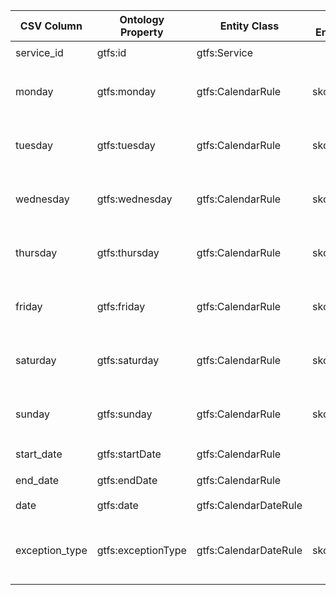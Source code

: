 | CSV Column       | Ontology Property                    | Entity Class             | Related Entity Class   | Subject Generation                             | Join Condition                         | Datatype     | Function Name                                | Function Output                                                        |
|------------------|-------------------------------------|--------------------------|-----------------------|-----------------------------------------------|----------------------------------------|-------------|----------------------|---------------------------------------------|
| service_id       | gtfs:id                             | gtfs:Service             |                       | `:Service/{service_id}`                       | `calendar.csv.service_id = calendar_dates.csv.service_id` | xsd:string  | | |
| monday           | gtfs:monday                         | gtfs:CalendarRule        | skos:Concept          | `:CalendarRule/{service_id}`                  | Linked via `gtfs:serviceRule` to `gtfs:Service` |  | `mapAvailability`                             | "0" → "http://transport.linkeddata.es/kos/day/not-available", "1" → "http://transport.linkeddata.es/kos/day/available" |
| tuesday          | gtfs:tuesday                        | gtfs:CalendarRule        | skos:Concept          | `:CalendarRule/{service_id}`     | Linked via `gtfs:serviceRule` to `gtfs:Service`  |  | `mapAvailability`                             | "0" → "http://transport.linkeddata.es/kos/day/not-available", "1" → "http://transport.linkeddata.es/kos/day/available" |
| wednesday        | gtfs:wednesday                      | gtfs:CalendarRule        | skos:Concept          | `:CalendarRule/{service_id}`     | Linked via `gtfs:serviceRule` to `gtfs:Service`  |  | `mapAvailability`                             | "0" → "http://transport.linkeddata.es/kos/day/not-available", "1" → "http://transport.linkeddata.es/kos/day/available" |
| thursday         | gtfs:thursday                       | gtfs:CalendarRule        | skos:Concept          | `:CalendarRule/{service_id}`     | Linked via `gtfs:serviceRule` to `gtfs:Service`  |  | `mapAvailability`                             | "0" → "http://transport.linkeddata.es/kos/day/not-available", "1" → "http://transport.linkeddata.es/kos/day/available" |
| friday           | gtfs:friday                         | gtfs:CalendarRule        | skos:Concept          | `:CalendarRule/{service_id}`     | Linked via `gtfs:serviceRule` to `gtfs:Service`  |  | `mapAvailability`                             | "0" → "http://transport.linkeddata.es/kos/day/not-available", "1" → "http://transport.linkeddata.es/kos/day/available" |
| saturday         | gtfs:saturday                       | gtfs:CalendarRule        | skos:Concept          | `:CalendarRule/{service_id}`     | Linked via `gtfs:serviceRule` to `gtfs:Service`  |  | `mapAvailability`                             | "0" → "http://transport.linkeddata.es/kos/day/not-available", "1" → "http://transport.linkeddata.es/kos/day/available" |
| sunday           | gtfs:sunday                         | gtfs:CalendarRule        | skos:Concept          | `:CalendarRule/{service_id}`     | Linked via `gtfs:serviceRule` to `gtfs:Service`  |  | `mapAvailability`                             | "0" → "http://transport.linkeddata.es/kos/day/not-available", "1" → "http://transport.linkeddata.es/kos/day/available" |
| start_date       | gtfs:startDate                      | gtfs:CalendarRule        |                       | `:CalendarRule/{service_id}`     | Linked via `gtfs:serviceRule` to `gtfs:Service`  | xsd:date    | | |
| end_date         | gtfs:endDate                        | gtfs:CalendarRule        |                       | `:CalendarRule/{service_id}`     | Linked via `gtfs:serviceRule` to `gtfs:Service`  | xsd:date    | |  |
| date             | gtfs:date                           | gtfs:CalendarDateRule    |                       | `:CalendarDateRule/{service_id}/{date}`        | `calendar.csv.service_id = calendar_dates.csv.service_id` | xsd:date    | |  |
| exception_type   | gtfs:exceptionType                  | gtfs:CalendarDateRule    | skos:Concept          | `:CalendarDateRule/{service_id}/{date}` | Linked via `gtfs:serviceRule` to `gtfs:Service` | xsd:integer | `mapExceptionType`                            | "1" → "http://transport.linkeddata.es/kos/exception-type/added", "2" → "http://transport.linkeddata.es/kos/exception-type/removed"  |
